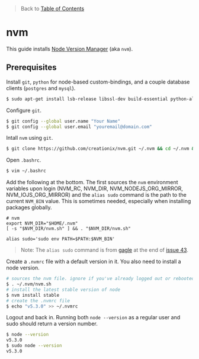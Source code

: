 > Back to [Table of Contents](https://github.com/jpfluger/examples)

# nvm

This guide installs [Node Version Manager](https://github.com/creationix/nvm) (aka `nvm`).

## Prerequisites

Install `git`, `python` for node-based custom-bindings, and a couple database clients (`postgres` and `mysql`).

```bash
$ sudo apt-get install lsb-release libssl-dev build-essential python-all rlwrap curl apt-transport-https git imagemagick postgresql-client mysql-client
```

Configure `git`.

```bash
$ git config --global user.name "Your Name"
$ git config --global user.email "youremail@domain.com"
```

Intall `nvm` using `git`.

```bash
$ git clone https://github.com/creationix/nvm.git ~/.nvm && cd ~/.nvm && git checkout `git describe --abbrev=0 --tags`
```

Open `.bashrc`.

```bash
$ vim ~/.bashrc
```

Add the following at the bottom. The first sources the `nvm` environment variables upon login (NVM_RC, NVM_DIR, NVM_NODEJS_ORG_MIRROR, NVM_IOJS_ORG_MIRROR) and the `alias sudo` command is the path to the current `NVM_BIN` value. This is sometimes needed, especially when installing packages globally. 

```vim
# nvm
export NVM_DIR="$HOME/.nvm"
[ -s "$NVM_DIR/nvm.sh" ] && . "$NVM_DIR/nvm.sh"

alias sudo='sudo env PATH=$PATH:$NVM_BIN'
```

> Note: The `alias sudo` command is from [gagle](https://github.com/gagle) at the end of [issue 43](https://github.com/creationix/nvm/issues/43).

Create a `.nvmrc` file with a default version in it. You also need to install a node version. 

```bash
# sources the nvm file. ignore if you've already logged out or rebooted b/c doing so invokes .bashrc, which sources the file as well
$ . ~/.nvm/nvm.sh
# install the latest stable version of node
$ nvm install stable 
# create the .nvmrc file
$ echo "v5.3.0" >> ~/.nvmrc
```

Logout and back in. Running both `node --version` as a regular user and sudo should return a version number.

```bash
$ node --version
v5.3.0
$ sudo node --version
v5.3.0
```
